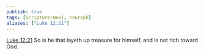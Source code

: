 ```yaml
---
publish: true
tags: [Scripture/NewT, noGraph]
aliases: ["Luke 12:21"]
---
```

[Luke 12:21](https://churchofjesuschrist.org/study/scriptures/nt/luke/12?lang=eng&id=p21#p21) So is he that layeth up treasure for himself, and is not rich toward God.
